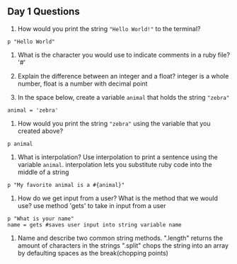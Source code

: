 ## Day 1 Questions

1. How would you print the string `"Hello World!"` to the terminal?
```
p "Hello World"
```

1. What is the character you would use to indicate comments in a ruby file?
'#'

1. Explain the difference between an integer and a float?
integer is a whole number, float is a number with decimal point

1. In the space below, create a variable `animal` that holds the string `"zebra"`
```
animal = 'zebra'
```

1. How would you print the string `"zebra"` using the variable that you created above?
```
p animal
```

1. What is interpolation? Use interpolation to print a sentence using the variable `animal`.
interpolation lets you substitute ruby code into the middle of a string
```
p "My favorite animal is a #{animal}"
```

1. How do we get input from a user? What is the method that we would use?
use method 'gets' to take in input from a user
```
p "What is your name"
name = gets #saves user input into string variable name
```

1. Name and describe two common string methods.
".length" returns the amount of characters in the strings
".split" chops the string into an array by defaulting spaces as the break(chopping points)
